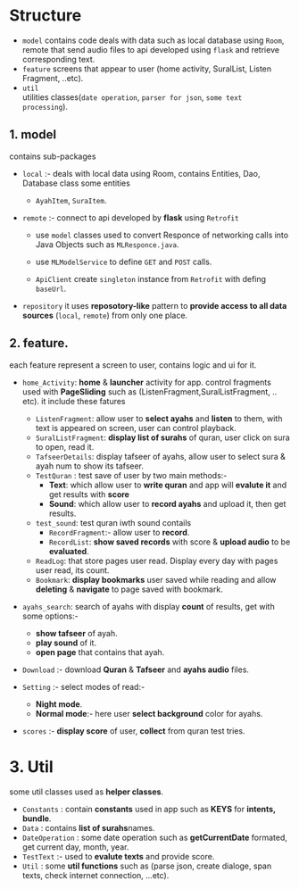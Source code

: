 # Structure 
- `model`
    contains code deals with data such as local database using `Room`, remote that send audio files to api developed using `flask` and retrieve corresponding text. 
- `feature`
    screens that appear to user (home activity, SuralList, Listen Fragment, ..etc).
- `util`  
    utilities classes(`date operation`, `parser for json`, `some text processing`).


## 1. model 
contains sub-packages 
- `local` :- deals with local data using Room, contains Entities, Dao, Database class
some entities 
     - `AyahItem`, `SuraItem`.

- `remote` :- connect to api developed by **flask** using `Retrofit`
   - use `model` classes used to convert Responce of networking calls into Java Objects such as `MLResponce.java`.

   - use `MLModelService` to define `GET` and `POST` calls.
   - `ApiClient` create `singleton` instance from `Retrofit` with defing `baseUrl`. 

- `repository` 
it uses **reposotory-like** pattern to **provide access to all data sources** (`local`, `remote`) from only one place. 


## 2. feature.
each feature represent a screen to user, contains logic and ui for it.
- `home_Activity`: **home** & **launcher** activity for app. 
 control fragments used with **PageSliding** such as (ListenFragment,SuralListFragment, .. etc).
it include these fatures
    - `ListenFragment`: allow user to **select ayahs** and **listen** to them, with text is appeared on screen, user can control playback.
    - `SuralListFragment`: **display list of surahs** of quran, user click on sura to open, read it.
    - `TafseerDetails`: display tafseer of ayahs, allow user to select sura & ayah num to show its tafseer.
    - `TestQuran` : test save of user by two main methods:-
        - **Text**: which allow user to **write quran** and app will **evalute it** and get results with **score**
        - **Sound**: which allow user to **record ayahs** and upload it, then get results.
    - `test_sound`: test quran iwth sound contails 
        - `RecordFragment`:- allow user to **record**. 
        - `RecordList`: **show saved records** with score & **upload audio** to be **evaluated**.    
    - `ReadLog`: that store pages user read. Display every day with pages user read, its count.
    - `Bookmark`: **display bookmarks** user saved while reading and allow **deleting** & **navigate** to page saved with bookmark.    


- ``ayahs_search``: search of ayahs with display **count** of results, get with some options:- 
    - **show tafseer** of ayah.
    - **play sound** of it. 
    - **open page** that contains that ayah.
- `Download` :- download **Quran** & **Tafseer** and **ayahs audio** files.   
- `Setting` :- select modes of read:- 
  - **Night mode**.
  - **Normal mode**:- here user **select background** color for ayahs.

- `scores` :- **display score** of user, **collect** from  quran test tries.


# 3. Util 
some util classes used as **helper classes**.
- `Constants` : contain **constants** used in app such as **KEYS** for **intents, bundle**.
- `Data` : contains **list of surahs**names.
- `DateOperation` : some date operation such as **getCurrentDate** formated, get current day, month, year.
- `TestText` :- used to **evalute texts** and provide score.
- `Util` : some **util functions** such as (parse json, create dialoge, span texts, check internet connection, ...etc).








